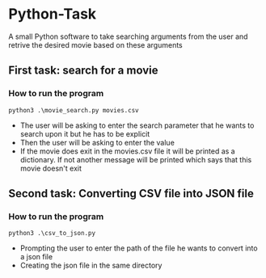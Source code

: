 # Python-Task
A small Python software to take searching arguments from the user and retrive the desired movie based on these arguments
## First task: search for a movie
### How to run the program
```
python3 .\movie_search.py movies.csv 
```
- The user will be asking to enter the search parameter that he wants to search upon it but he has to be explicit 
- Then the user will be asking to enter the value 
- If the movie does exit in the movies.csv file it will be printed as a dictionary. If not another message will be printed which says that this movie doesn't exit

## Second task: Converting CSV file into JSON file
### How to run the program
```
python3 .\csv_to_json.py
```
- Prompting the user to enter the path of the file he wants to convert  into a json file
- Creating the json file in the same directory
